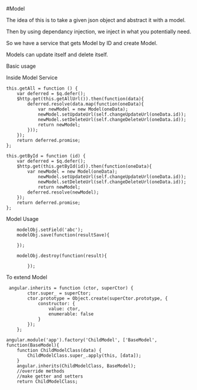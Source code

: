 #Model

The idea of this is to take a given json object and abstract it with a model.

Then by using dependancy injection, we inject in what you potentially need.

So we have a service that gets Model by ID and create Model.

Models can update itself and delete itself.

Basic usage

Inside Model Service
```
this.getAll = function () {
	var deferred = $q.defer();
	$http.get(this.getAllUrl()).then(function(data){
		deferred.resolve(data.map(function(oneData){
			var newModel = new Model(oneData);
			newModel.setUpdateUrl(self.changeUpdateUrl(oneData.id));
			newModel.setDeleteUrl(self.changeDeleteUrl(oneData.id));
			return newModel;
		}));
	});
	return deferred.promise;
};

this.getById = function (id) {
	var deferred = $q.defer();
	$http.get(this.getById(id)).then(function(oneData){
		var newModel = new Model(oneData);
			newModel.setUpdateUrl(self.changeUpdateUrl(oneData.id));
			newModel.setDeleteUrl(self.changeDeleteUrl(oneData.id));
			return newModel;
		deferred.resolve(newModel);
	});
	return deferred.promise;
};
```

Model Usage
```
	modelObj.setField('abc');
	modelObj.save(function(resultSave){

	});

	modelObj.destroy(function(result){

		});

```

To extend Model

```
 angular.inherits = function (ctor, superCtor) {
        ctor.super_ = superCtor;
        ctor.prototype = Object.create(superCtor.prototype, {
            constructor: {
                value: ctor,
                enumerable: false
            }
        });
    };

angular.module('app').factory('ChildModel', ['BaseModel', function(BaseModel){
    function ChildModelClass(data) {
        ChildModelClass.super_.apply(this, [data]);
    }
    angular.inherits(ChildModelClass, BaseModel);
    //override methods
    //make getter and setters
    return ChildModelClass;
```